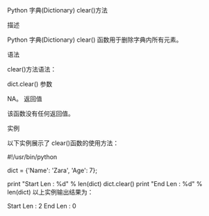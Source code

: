Python 字典(Dictionary) clear()方法

描述

Python 字典(Dictionary) clear() 函数用于删除字典内所有元素。

语法

clear()方法语法：

dict.clear()
参数

NA。
返回值

该函数没有任何返回值。

实例

以下实例展示了 clear()函数的使用方法：

#!/usr/bin/python

dict = {'Name': 'Zara', 'Age': 7};

print "Start Len : %d" %  len(dict)
dict.clear()
print "End Len : %d" %  len(dict)
以上实例输出结果为：

Start Len : 2
End Len : 0

